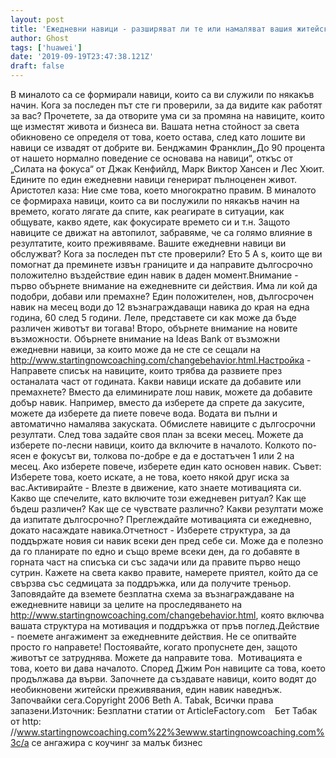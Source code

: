 ```yaml
---
layout: post
title: 'Ежедневни навици - разширяват ли те или намаляват вашия житейски опит и бизнес успех?'
author: Ghost
tags: ['huawei']
date: '2019-09-19T23:47:38.121Z'
draft: false
---
```


В миналото са се формирали навици, които са ви служили по някакъв начин. Кога за последен път сте ги проверили, за да видите как работят за вас? Прочетете, за да отворите ума си за промяна на навиците, които ще изместят живота и бизнеса ви. Вашата нетна стойност за света обикновено се определя от това, което остава, след като лошите ви навици се извадят от добрите ви. Бенджамин Франклин„До 90 процента от нашето нормално поведение се основава на навици“, откъс от „Силата на фокуса“ от Джак Кенфийлд, Марк Виктор Хансен и Лес Хюит. Едините по един ежедневни навици генерират пълноценен живот. Аристотел каза: Ние сме това, което многократно правим. В миналото се формираха навици, които са ви послужили по някакъв начин на времето, когато лягате да спите, как реагирате в ситуации, как общувате, какво ядете, как фокусирате времето си и т.н. Защото навиците се движат на автопилот, забравяме, че са голямо влияние в резултатите, които преживяваме. Вашите ежедневни навици ви обслужват? Кога за последен път сте проверили? Ето 5 A s, които ще ви помогнат да преминете извън границите и да направите дългосрочно положително въздействие един навик в даден момент.Внимание - първо обърнете внимание на ежедневните си действия. Има ли кой да подобри, добави или премахне? Един положителен, нов, дългосрочен навик на месец води до 12 възнаграждаващи навика до края на една година, 60 след 5 години. Леле, представете си как може да бъде различен животът ви тогава! Второ, обърнете внимание на новите възможности. Обърнете внимание на Ideas Bank от възможни ежедневни навици, за които може да не сте се сещали на http://www.startingnowcoaching.com/changebehavior.html.Настройка - Направете списък на навиците, които трябва да развиете през останалата част от годината. Какви навици искате да добавите или премахнете? Вместо да елиминирате лош навик, можете да добавите добър навик. Например, вместо да изберете да спрете да закусите, можете да изберете да пиете повече вода. Водата ви пълни и автоматично намалява закуската. Обмислете навиците с дългосрочни резултати. След това задайте своя план за всеки месец. Можете да изберете по-лесни навици, които да включите в началото. Колкото по-ясен е фокусът ви, толкова по-добре е да е достатъчен 1 или 2 на месец. Ако изберете повече, изберете един като основен навик. Съвет: Изберете това, което искате, а не това, което някой друг иска за вас.Активирайте - Влезте в движение, като знаете мотивацията си. Какво ще спечелите, като включите този ежедневен ритуал? Как ще бъдеш различен? Как ще се чувствате различно? Какви резултати може да изпитате дългосрочно? Преглеждайте мотивацията си ежедневно, докато насаждате навика.Отчетност - Изберете структура, за да поддържате новия си навик всеки ден пред себе си. Може да е полезно да го планирате по едно и също време всеки ден, да го добавяте в горната част на списъка си със задачи или да правите първо нещо сутрин. Кажете на света какво правите, намерете приятел, който да се свързва със седмицата за поддръжка, или да получите треньор. Заповядайте да вземете безплатна схема за възнаграждаване на ежедневните навици за целите на проследяването на http://www.startingnowcoaching.com/changebehavior.html, която включва вашата структура на мотивация и поддръжка от пръв поглед.Действие - поемете ангажимент за ежедневните действия. Не се опитвайте просто го направете! Постоявайте, когато пропуснете ден, защото животът се затруднява. Можете да направите това.  Мотивацията е това, което ви дава началото. Според Джим Рон навиците са това, което продължава да върви. Започнете да създавате навици, които водят до необикновени житейски преживявания, един навик наведнъж. Започвайки сега.Copyright 2006 Beth A. Tabak, Всички права запазени.Източник: Безплатни статии от ArticleFactory.com    Бет Табак от http: //www.startingnowcoaching.com%22%3ewww.startingnowcoaching.com%3c/a се ангажира с коучинг за малък бизнес
